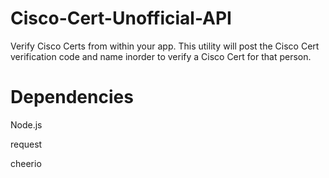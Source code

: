 Cisco-Cert-Unofficial-API
===========

Verify Cisco Certs from within your app. This utility will post the Cisco Cert verification code and name inorder to verify a Cisco Cert for that person.

Dependencies
===========
Node.js

request

cheerio